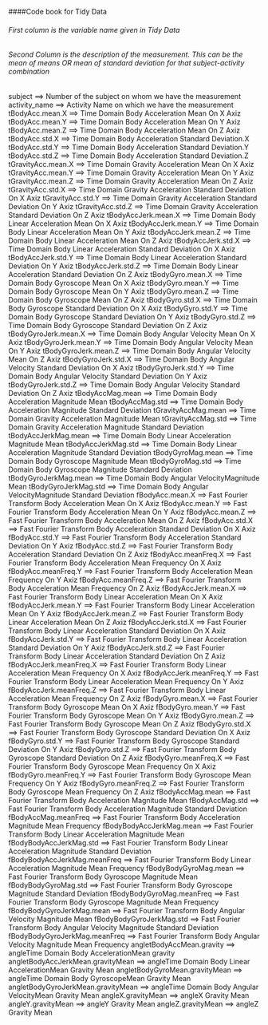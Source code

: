 ####Code book for Tidy Data

###### First column is the variable name given in Tidy Data
###### Second Column is the description of the measurement. This can be the mean of means  OR  mean of standard deviation for that subject-activity combination

subject ==> Number of the subject on whom we have the measurement
activity_name ==> Activity Name on which we have the measurement
tBodyAcc.mean.X	 ==>	Time Domain Body Acceleration Mean On X Axiz
tBodyAcc.mean.Y	 ==>	Time Domain Body Acceleration Mean On Y Axiz
tBodyAcc.mean.Z	 ==>	Time Domain Body Acceleration Mean On Z Axiz
tBodyAcc.std.X	 ==>	Time Domain Body Acceleration Standard Deviation.X
tBodyAcc.std.Y	 ==>	Time Domain Body Acceleration Standard Deviation.Y
tBodyAcc.std.Z	 ==>	Time Domain Body Acceleration Standard Deviation.Z
tGravityAcc.mean.X	 ==>	Time Domain Gravity Acceleration Mean On X Axiz
tGravityAcc.mean.Y	 ==>	Time Domain Gravity Acceleration Mean On Y Axiz
tGravityAcc.mean.Z	 ==>	Time Domain Gravity Acceleration Mean On Z Axiz
tGravityAcc.std.X	 ==>	Time Domain Gravity Acceleration Standard Deviation On X Axiz
tGravityAcc.std.Y	 ==>	Time Domain Gravity Acceleration Standard Deviation On Y Axiz
tGravityAcc.std.Z	 ==>	Time Domain Gravity Acceleration Standard Deviation On Z Axiz
tBodyAccJerk.mean.X	 ==>	Time Domain Body Linear Acceleration Mean On X Axiz
tBodyAccJerk.mean.Y	 ==>	Time Domain Body Linear Acceleration Mean On Y Axiz
tBodyAccJerk.mean.Z	 ==>	Time Domain Body Linear Acceleration Mean On Z Axiz
tBodyAccJerk.std.X	 ==>	Time Domain Body Linear Acceleration Standard Deviation On X Axiz
tBodyAccJerk.std.Y	 ==>	Time Domain Body Linear Acceleration Standard Deviation On Y Axiz
tBodyAccJerk.std.Z	 ==>	Time Domain Body Linear Acceleration Standard Deviation On Z Axiz
tBodyGyro.mean.X	 ==>	Time Domain Body Gyroscope Mean On X Axiz
tBodyGyro.mean.Y	 ==>	Time Domain Body Gyroscope Mean On Y Axiz
tBodyGyro.mean.Z	 ==>	Time Domain Body Gyroscope Mean On Z Axiz
tBodyGyro.std.X	 ==>	Time Domain Body Gyroscope Standard Deviation On X Axiz
tBodyGyro.std.Y	 ==>	Time Domain Body Gyroscope Standard Deviation On Y Axiz
tBodyGyro.std.Z	 ==>	Time Domain Body Gyroscope Standard Deviation On Z Axiz
tBodyGyroJerk.mean.X	 ==>	Time Domain Body Angular Velocity Mean On X Axiz
tBodyGyroJerk.mean.Y	 ==>	Time Domain Body Angular Velocity Mean On Y Axiz
tBodyGyroJerk.mean.Z	 ==>	Time Domain Body Angular Velocity Mean On Z Axiz
tBodyGyroJerk.std.X	 ==>	Time Domain Body Angular Velocity Standard Deviation On X Axiz
tBodyGyroJerk.std.Y	 ==>	Time Domain Body Angular Velocity Standard Deviation On Y Axiz
tBodyGyroJerk.std.Z	 ==>	Time Domain Body Angular Velocity Standard Deviation On Z Axiz
tBodyAccMag.mean	 ==>	Time Domain Body Acceleration Magnitude Mean
tBodyAccMag.std	 ==>	Time Domain Body Acceleration Magnitude Standard Deviation
tGravityAccMag.mean	 ==>	Time Domain Gravity Acceleration Magnitude Mean
tGravityAccMag.std	 ==>	Time Domain Gravity Acceleration Magnitude Standard Deviation
tBodyAccJerkMag.mean	 ==>	Time Domain Body Linear Acceleration Magnitude Mean
tBodyAccJerkMag.std	 ==>	Time Domain Body Linear Acceleration Magnitude Standard Deviation
tBodyGyroMag.mean	 ==>	Time Domain Body Gyroscope Magnitude Mean
tBodyGyroMag.std	 ==>	Time Domain Body Gyroscope Magnitude Standard Deviation
tBodyGyroJerkMag.mean	 ==>	Time Domain Body Angular VelocityMagnitude Mean
tBodyGyroJerkMag.std	 ==>	Time Domain Body Angular VelocityMagnitude Standard Deviation
fBodyAcc.mean.X	 ==>	Fast Fourier Transform Body Acceleration Mean On X Axiz
fBodyAcc.mean.Y	 ==>	Fast Fourier Transform Body Acceleration Mean On Y Axiz
fBodyAcc.mean.Z	 ==>	Fast Fourier Transform Body Acceleration Mean On Z Axiz
fBodyAcc.std.X	 ==>	Fast Fourier Transform Body Acceleration Standard Deviation On X Axiz
fBodyAcc.std.Y	 ==>	Fast Fourier Transform Body Acceleration Standard Deviation On Y Axiz
fBodyAcc.std.Z	 ==>	Fast Fourier Transform Body Acceleration Standard Deviation On Z Axiz
fBodyAcc.meanFreq.X	 ==>	Fast Fourier Transform Body Acceleration Mean Frequency On X Axiz
fBodyAcc.meanFreq.Y	 ==>	Fast Fourier Transform Body Acceleration Mean Frequency On Y Axiz
fBodyAcc.meanFreq.Z	 ==>	Fast Fourier Transform Body Acceleration Mean Frequency On Z Axiz
fBodyAccJerk.mean.X	 ==>	Fast Fourier Transform Body Linear Acceleration Mean On X Axiz
fBodyAccJerk.mean.Y	 ==>	Fast Fourier Transform Body Linear Acceleration Mean On Y Axiz
fBodyAccJerk.mean.Z	 ==>	Fast Fourier Transform Body Linear Acceleration Mean On Z Axiz
fBodyAccJerk.std.X	 ==>	Fast Fourier Transform Body Linear Acceleration Standard Deviation On X Axiz
fBodyAccJerk.std.Y	 ==>	Fast Fourier Transform Body Linear Acceleration Standard Deviation On Y Axiz
fBodyAccJerk.std.Z	 ==>	Fast Fourier Transform Body Linear Acceleration Standard Deviation On Z Axiz
fBodyAccJerk.meanFreq.X	 ==>	Fast Fourier Transform Body Linear Acceleration Mean Frequency On X Axiz
fBodyAccJerk.meanFreq.Y	 ==>	Fast Fourier Transform Body Linear Acceleration Mean Frequency On Y Axiz
fBodyAccJerk.meanFreq.Z	 ==>	Fast Fourier Transform Body Linear Acceleration Mean Frequency On Z Axiz
fBodyGyro.mean.X	 ==>	Fast Fourier Transform Body Gyroscope Mean On X Axiz
fBodyGyro.mean.Y	 ==>	Fast Fourier Transform Body Gyroscope Mean On Y Axiz
fBodyGyro.mean.Z	 ==>	Fast Fourier Transform Body Gyroscope Mean On Z Axiz
fBodyGyro.std.X	 ==>	Fast Fourier Transform Body Gyroscope Standard Deviation On X Axiz
fBodyGyro.std.Y	 ==>	Fast Fourier Transform Body Gyroscope Standard Deviation On Y Axiz
fBodyGyro.std.Z	 ==>	Fast Fourier Transform Body Gyroscope Standard Deviation On Z Axiz
fBodyGyro.meanFreq.X	 ==>	Fast Fourier Transform Body Gyroscope Mean Frequency On X Axiz
fBodyGyro.meanFreq.Y	 ==>	Fast Fourier Transform Body Gyroscope Mean Frequency On Y Axiz
fBodyGyro.meanFreq.Z	 ==>	Fast Fourier Transform Body Gyroscope Mean Frequency On Z Axiz
fBodyAccMag.mean	 ==>	Fast Fourier Transform Body Acceleration Magnitude Mean
fBodyAccMag.std	 ==>	Fast Fourier Transform Body Acceleration Magnitude Standard Deviation
fBodyAccMag.meanFreq	 ==>	Fast Fourier Transform Body Acceleration Magnitude Mean Frequency
fBodyBodyAccJerkMag.mean	 ==>	Fast Fourier Transform Body Linear Acceleration Magnitude Mean
fBodyBodyAccJerkMag.std	 ==>	Fast Fourier Transform Body Linear Acceleration Magnitude Standard Deviation
fBodyBodyAccJerkMag.meanFreq	 ==>	Fast Fourier Transform Body Linear Acceleration Magnitude Mean Frequency
fBodyBodyGyroMag.mean	 ==>	Fast Fourier Transform Body Gyroscope Magnitude Mean
fBodyBodyGyroMag.std	 ==>	Fast Fourier Transform Body Gyroscope Magnitude Standard Deviation
fBodyBodyGyroMag.meanFreq	 ==>	Fast Fourier Transform Body Gyroscope Magnitude Mean Frequency
fBodyBodyGyroJerkMag.mean	 ==>	Fast Fourier Transform Body Angular Velocity Magnitude Mean
fBodyBodyGyroJerkMag.std	 ==>	Fast Fourier Transform Body Angular Velocity Magnitude Standard Deviation
fBodyBodyGyroJerkMag.meanFreq	 ==>	Fast Fourier Transform Body Angular Velocity Magnitude Mean Frequency
angletBodyAccMean.gravity	 ==>	angleTime Domain Body AccelerationMean gravity
angletBodyAccJerkMean.gravityMean	 ==>	angleTime Domain Body Linear AccelerationMean Gravity Mean
angletBodyGyroMean.gravityMean	 ==>	angleTime Domain Body GyroscopeMean Gravity Mean
angletBodyGyroJerkMean.gravityMean	 ==>	angleTime Domain Body Angular VelocityMean Gravity Mean
angleX.gravityMean	 ==>	angleX Gravity Mean
angleY.gravityMean	 ==>	angleY Gravity Mean
angleZ.gravityMean	 ==>	angleZ Gravity Mean
